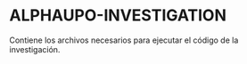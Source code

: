 # ALPHAUPO-INVESTIGATION
Contiene los archivos necesarios para ejecutar el código de la investigación.
